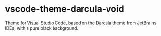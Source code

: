 # vscode-theme-darcula-void
Theme for Visual Studio Code, based on the Darcula theme from JetBrains IDEs, with a pure black background.
